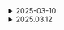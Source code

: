 <details>
    <summary>2025-03-10</summary>

# 배포 순서 연습

1. mobaxterm 실행
2. 왼쪽 상단 Session 버튼 클릭
3. SSH 선택
4. Remote host: 싸피에서 주는 주소 공통떄는 i12C201.p.ssafy.io
5. Specify 체크 Username: 공통 때는 ubuntu
6. port 22
7. Advanced SSH settings 체크하고 저장한 펨키를 넣어준다.
8. ok 클릭
9. GUI에 ssh -i 로 시작하는 싸피에서주어지는 거 입력
10. 서버 업데이트 및 기본도구 설치

```
sudo apt update
sudo apt upgrade -y
sudo apt install -y apt-transport-https ca-certificates curl software-properties-common
```

11. Docker 설치

```
# Docker 설치
curl -fsSL https://download.docker.com/linux/ubuntu/gpg | sudo apt-key add -
sudo add-apt-repository "deb [arch=amd64] https://download.docker.com/linux/ubuntu $(lsb_release -cs) stable"
sudo apt update
sudo apt install -y docker-ce
sudo usermod -aG docker $USER

# Docker 서비스 시작 및 자동 시작 설정
sudo systemctl start docker
sudo systemctl enable docker

sudo usermod -aG docker $USER
docker run hello-world
```

12. Kubectl 설치

```
curl -LO "https://dl.k8s.io/release/$(curl -L -s https://dl.k8s.io/release/stable.txt)/bin/linux/amd64/kubectl"
chmod +x kubectl
sudo mv kubectl /usr/local/bin/
```

13. eksctl

```
curl --silent --location "https://github.com/weaveworks/eksctl/releases/latest/download/eksctl_$(uname -s)_amd64.tar.gz" | tar xz -C /tmp
sudo mv /tmp/eksctl /usr/local/bin
```

14. AWS CLI 설치

```
curl "https://awscli.amazonaws.com/awscli-exe-linux-x86_64.zip" -o "awscliv2.zip"
sudo apt install -y unzip
unzip awscliv2.zip
sudo ./aws/install
```

15. AWS 자격 증명 구성

```
aws configure
```

후에는 EKS 클러스터 생성 할 예정!

</details>

<details>
    <summary>2025.03.12</summary>

# 1. 로그인 페이지 디자인

![alt text](images/login.png)

# 2. 회원가입 페이지 디자인

![alt text](images/signup.png)

# 3. 우주선 페이지 디자인

![alt text](images/spaceship.png)

</details>
